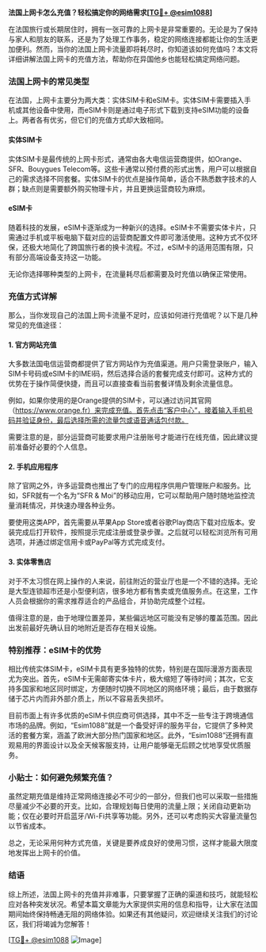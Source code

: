 **法国上网卡怎么充值？轻松搞定你的网络需求[[TG💪+ @esim1088](https://t.me/s/esim1088)]**

在法国旅行或长期居住时，拥有一张可靠的上网卡是非常重要的。无论是为了保持与家人和朋友的联系，还是为了处理工作事务，稳定的网络连接都能让你的生活更加便利。然而，当你的法国上网卡流量即将耗尽时，你知道该如何充值吗？本文将详细讲解法国上网卡的充值方法，帮助你在异国他乡也能轻松搞定网络问题。

### 法国上网卡的常见类型

在法国，上网卡主要分为两大类：实体SIM卡和eSIM卡。实体SIM卡需要插入手机或其他设备中使用，而eSIM卡则是通过电子形式下载到支持eSIM功能的设备上。两者各有优劣，但它们的充值方式却大致相同。

#### 实体SIM卡

实体SIM卡是最传统的上网卡形式，通常由各大电信运营商提供，如Orange、SFR、Bouygues Telecom等。这些卡通常以预付费的形式出售，用户可以根据自己的需求选择不同套餐。实体SIM卡的优点是操作简单，适合不熟悉数字技术的人群；缺点则是需要额外购买物理卡片，并且更换运营商较为麻烦。

#### eSIM卡

随着科技的发展，eSIM卡逐渐成为一种新兴的选择。eSIM卡不需要实体卡片，只需通过手机或平板电脑下载对应的运营商配置文件即可激活使用。这种方式不仅环保，还极大地简化了跨国旅行者的换卡流程。不过，eSIM卡的适用范围有限，只有部分高端设备支持这一功能。

无论你选择哪种类型的上网卡，在流量耗尽后都需要及时充值以确保正常使用。

### 充值方式详解

那么，当你发现自己的法国上网卡流量不足时，应该如何进行充值呢？以下是几种常见的充值途径：

#### 1. 官方网站充值

大多数法国电信运营商都提供了官方网站作为充值渠道。用户只需登录账户，输入SIM卡号码或eSIM卡的IMEI码，然后选择合适的套餐完成支付即可。这种方式的优势在于操作简便快捷，而且可以直接查看当前套餐详情及剩余流量信息。

例如，如果你使用的是Orange提供的SIM卡，可以通过访问其官网（https://www.orange.fr）来完成充值。首先点击“客户中心”，接着输入手机号码并验证身份，最后选择所需的流量包或语音通话包付款。

需要注意的是，部分运营商可能要求用户注册账号才能进行在线充值，因此建议提前准备好必要的个人信息。

#### 2. 手机应用程序

除了官网之外，许多运营商也推出了专门的应用程序供用户管理账户和服务。比如，SFR就有一个名为“SFR & Moi”的移动应用，它可以帮助用户随时随地监控流量消耗情况，并快速办理各种业务。

要使用这类APP，首先需要从苹果App Store或者谷歌Play商店下载对应版本。安装完成后打开软件，按照提示完成注册或登录步骤。之后就可以轻松浏览所有可用选项，并通过绑定信用卡或PayPal等方式完成支付。

#### 3. 实体零售店

对于不太习惯在网上操作的人来说，前往附近的营业厅也是一个不错的选择。无论是大型连锁超市还是小型便利店，很多地方都有售卖或充值服务点。在这里，工作人员会根据你的需求推荐适合的产品组合，并协助完成整个过程。

值得注意的是，由于地理位置差异，某些偏远地区可能没有足够的覆盖范围。因此出发前最好先确认目的地附近是否存在相关设施。

### 特别推荐：eSIM卡的优势

相比传统实体SIM卡，eSIM卡具有更多独特的优势，特别是在国际漫游方面表现尤为突出。首先，eSIM卡无需邮寄实体卡片，极大缩短了等待时间；其次，它支持多国家和地区同时绑定，方便随时切换不同地区的网络环境；最后，由于数据存储于芯片内而非外部介质上，所以不容易丢失损坏。

目前市面上有许多优质的eSIM卡供应商可供选择，其中不乏一些专注于跨境通信市场的品牌。例如，“Esim1088”就是一个备受好评的服务平台，它提供了多种灵活的套餐方案，涵盖了欧洲大部分热门国家和地区。此外，“Esim1088”还拥有直观易用的界面设计以及全天候客服支持，让用户能够毫无后顾之忧地享受优质服务。

### 小贴士：如何避免频繁充值？

虽然定期充值是维持正常网络连接必不可少的一部分，但我们也可以采取一些措施尽量减少不必要的开支。比如，合理规划每日使用的流量上限；关闭自动更新功能；仅在必要时开启蓝牙/Wi-Fi共享等功能。另外，还可以考虑购买大容量流量包以节省成本。

总之，无论采用何种方式充值，关键是要养成良好的使用习惯，这样才能最大限度地发挥出上网卡的价值。

### 结语

综上所述，法国上网卡的充值并非难事，只要掌握了正确的渠道和技巧，就能轻松应对各种突发状况。希望本篇文章能为大家提供实用的信息和指导，让大家在法国期间始终保持畅通无阻的网络体验。如果还有其他疑问，欢迎继续关注我们的讨论区，我们将竭诚为您解答！

[[TG💪+ @esim1088](https://t.me/s/esim1088) ![Image](https://i.postimg.cc/4NQfJmqS/Snipaste-2025-05-13-00-14-12.png)]
